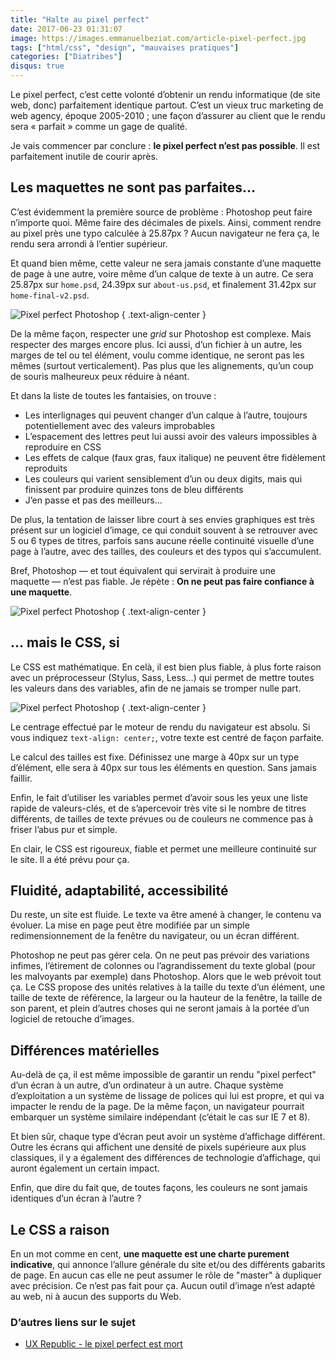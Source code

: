 ```yaml
---
title: "Halte au pixel perfect"
date: 2017-06-23 01:31:07
image: https://images.emmanuelbeziat.com/article-pixel-perfect.jpg
tags: ["html/css", "design", "mauvaises pratiques"]
categories: ["Diatribes"]
disqus: true
---
```


Le pixel perfect, c’est cette volonté d’obtenir un rendu informatique (de site web, donc) parfaitement identique partout. C’est un vieux truc marketing de web agency, époque 2005-2010 ; une façon d’assurer au client que le rendu sera « parfait » comme un gage de qualité.

Je vais commencer par conclure : **le pixel perfect n’est pas possible**. Il est parfaitement inutile de courir après.

## Les maquettes ne sont pas parfaites…

C’est évidemment la première source de problème : Photoshop peut faire n’importe quoi. Même faire des décimales de pixels. Ainsi, comment rendre au pixel près une typo calculée à 25.87px ? Aucun navigateur ne fera ça, le rendu sera arrondi à l’entier supérieur.

Et quand bien même, cette valeur ne sera jamais constante d’une maquette de page à une autre, voire même d’un calque de texte à un autre. Ce sera 25.87px sur `home.psd`, 24.39px sur `about-us.psd`, et finalement 31.42px sur `home-final-v2.psd`.

![Pixel perfect Photoshop](https://images.emmanuelbeziat.com/pixel-perfect-01.jpg) { .text-align-center }

De la même façon, respecter une _grid_ sur Photoshop est complexe. Mais respecter des marges encore plus. Ici aussi, d’un fichier à un autre, les marges de tel ou tel élément, voulu comme identique, ne seront pas les mêmes (surtout verticalement). Pas plus que les alignements, qu’un coup de souris malheureux peux réduire à néant.

Et dans la liste de toutes les fantaisies, on trouve :

- Les interlignages qui peuvent changer d’un calque à l’autre, toujours potentiellement avec des valeurs improbables
- L’espacement des lettres peut lui aussi avoir des valeurs impossibles à reproduire en CSS
- Les effets de calque (faux gras, faux italique) ne peuvent être fidèlement reproduits
- Les couleurs qui varient sensiblement d’un ou deux digits, mais qui finissent par produire quinzes tons de bleu différents
- J’en passe et pas des meilleurs…

De plus, la tentation de laisser libre court à ses envies graphiques est très présent sur un logiciel d’image, ce qui conduit souvent à se retrouver avec 5 ou 6 types de titres, parfois sans aucune réelle continuité visuelle d’une page à l’autre, avec des tailles, des couleurs et des typos qui s’accumulent.

Bref, Photoshop — et tout équivalent qui servirait à produire une maquette — n’est pas fiable. Je répète : **On ne peut pas faire confiance à une maquette**.

![Pixel perfect Photoshop](https://images.emmanuelbeziat.com/pixel-perfect-02.jpg) { .text-align-center }

## … mais le CSS, si

Le CSS est mathématique. En celà, il est bien plus fiable, à plus forte raison avec un préprocesseur (Stylus, Sass, Less…) qui permet de mettre toutes les valeurs dans des variables, afin de ne jamais se tromper nulle part.

![Pixel perfect Photoshop](https://images.emmanuelbeziat.com/pixel-perfect-03.jpg) { .text-align-center }

Le centrage effectué par le moteur de rendu du navigateur est absolu. Si vous indiquez `text-align: center;`, votre texte est centré de façon parfaite.

Le calcul des tailles est fixe. Définissez une marge à 40px sur un type d’élément, elle sera à 40px sur tous les éléments en question. Sans jamais faillir.

Enfin, le fait d’utiliser les variables permet d’avoir sous les yeux une liste rapide de valeurs-clés, et de s’apercevoir très vite si le nombre de titres différents, de tailles de texte prévues ou de couleurs ne commence pas à friser l’abus pur et simple.

En clair, le CSS est rigoureux, fiable et permet une meilleure continuité sur le site. Il a été prévu pour ça.

## Fluidité, adaptabilité, accessibilité

Du reste, un site est fluide. Le texte va être amené à changer, le contenu va évoluer. La mise en page peut être modifiée par un simple redimensionnement de la fenêtre du navigateur, ou un écran différent.

Photoshop ne peut pas gérer cela. On ne peut pas prévoir des variations infimes, l’étirement de colonnes ou l’agrandissement du texte global (pour les malvoyants par exemple) dans Photoshop. Alors que le web prévoit tout ça. Le CSS propose des unités relatives à la taille du texte d’un élément, une taille de texte de référence, la largeur ou la hauteur de la fenêtre, la taille de son parent, et plein d’autres choses qui ne seront jamais à la portée d’un logiciel de retouche d’images.

## Différences matérielles

Au-delà de ça, il est même impossible de garantir un rendu "pixel perfect" d’un écran à un autre, d’un ordinateur à un autre. Chaque système d’exploitation a un système de lissage de polices qui lui est propre, et qui va impacter le rendu de la page. De la même façon, un navigateur pourrait embarquer un système similaire indépendant (c’était le cas sur IE 7 et 8).

Et bien sûr, chaque type d’écran peut avoir un système d’affichage différent. Outre les écrans qui affichent une densité de pixels supérieure aux plus classiques, il y a également des différences de technologie d’affichage, qui auront également un certain impact.

Enfin, que dire du fait que, de toutes façons, les couleurs ne sont jamais identiques d’un écran à l’autre ?

## Le CSS a raison

En un mot comme en cent, **une maquette est une charte purement indicative**, qui annonce l’allure générale du site et/ou des différents gabarits de page. En aucun cas elle ne peut assumer le rôle de "master" à dupliquer avec précision. Ce n’est pas fait pour ça. Aucun outil d’image n’est adapté au web, ni à aucun des supports du Web.

### D’autres liens sur le sujet

- [UX Republic - le pixel perfect est mort](http://www.ux-republic.com/le-pixel-perfect-est-mort/)
